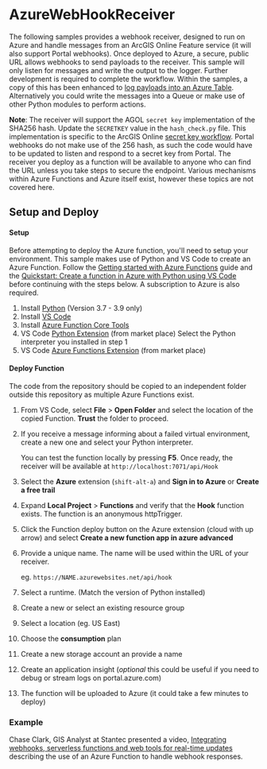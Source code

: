
# AzureWebHookReceiver

The following samples provides a webhook receiver, designed to run on Azure and handle messages from an ArcGIS Online Feature service (it will also support Portal webhooks). Once deployed to Azure, a secure, public URL allows webhooks to send payloads to the receiver. This sample will only listen for messages and write the output to the logger. Further development is required to complete the workflow. Within the samples, a copy of this has been enhanced to [log payloads into an Azure Table](../../../sample-workflows/azure-write-table/). Alternatively you could write the messages into a Queue or make use of other Python modules to perform actions.

**Note**: The receiver will support the AGOL `secret key` implementation of the SHA256 hash. Update the `SECRETKEY` value in the `hash_check.py` file. This implementation is specific to the ArcGIS Online [secret key workflow](https://developers.arcgis.com/rest/services-reference/online/web-hooks-security-feature-service-.htm). Portal webhooks do not make use of the 256 hash, as such the code would have to be updated to listen and respond to a secret key from Portal. The receiver you deploy as a function will be available to anyone who can find the URL unless you take steps to secure the endpoint. Various mechanisms within Azure Functions and Azure itself exist, however these topics are not covered here.


## Setup and Deploy

#### Setup
Before attempting to deploy the Azure function, you'll need to setup your environment. This sample makes use of Python and VS Code to create an Azure Function. Follow the [Getting started with Azure Functions](https://docs.microsoft.com/en-us/azure/azure-functions/functions-get-started?pivots=programming-language-python) guide and the [Quickstart: Create a function in Azure with Python using VS Code](https://docs.microsoft.com/en-us/azure/azure-functions/create-first-function-vs-code-python) before continuing with the steps below. A subscription to Azure is also required. 

1. Install [Python](https://www.python.org/downloads/) (Version 3.7 - 3.9 only)
2. Install [VS Code](https://code.visualstudio.com/Download)
3. Install [Azure Function Core Tools](https://docs.microsoft.com/en-us/azure/azure-functions/functions-run-local?tabs=v4%2Cwindows%2Ccsharp%2Cportal%2Cbash#install-the-azure-functions-core-tools)
4. VS Code [Python Extension](https://marketplace.visualstudio.com/items?itemName=ms-python.python) (from market place)
    Select the Python interpreter you installed in step 1
5. VS Code [Azure Functions Extension](https://marketplace.visualstudio.com/items?itemName=ms-azuretools.vscode-azurefunctions) (from market place)

#### Deploy Function

The code from the repository should be copied to an independent folder outside this repository as multiple Azure Functions exist. 

1. From VS Code, select **File** > **Open Folder** and select the location of the copied Function. **Trust** the folder to proceed.
2. If you receive a message informing about a failed virtual environment, create a new one and select your Python interpreter.

    You can test the function locally by pressing **F5**. Once ready, the receiver will be available at `http://localhost:7071/api/Hook`

3. Select the **Azure** extension (`shift-alt-a`) and **Sign in to Azure** or **Create a free trail**
4. Expand **Local Project** > **Functions** and verify that the **Hook** function exists. The function is an anonymous httpTrigger.
5. Click the Function deploy button on the Azure extension (cloud with up arrow) and select **Create a new function app in azure advanced**
6. Provide a unique name. The name will be used within the URL of your receiver.

    eg. `https://NAME.azurewebsites.net/api/hook`

7. Select a runtime. (Match the version of Python installed)
8. Create a new or select an existing resource group
9. Select a location (eg. US East)
10. Choose the **consumption** plan
11. Create a new storage account an provide a name
12. Create an application insight (*optional* this could be useful if you need to debug or stream logs on portal.azure.com)
13. The function will be uploaded to Azure (it could take a few minutes to deploy)


### Example
Chase Clark, GIS Analyst at Stantec presented a video, [Integrating webhooks, serverless functions and web tools for real-time updates](https://www.esri.com/videos/watch?videoid=V0XN133K7Sw&title=integrating-webhooks-serverless-functions-and-web-tools-for-real-time-updates) describing the use of an Azure Function to handle webhook responses.
